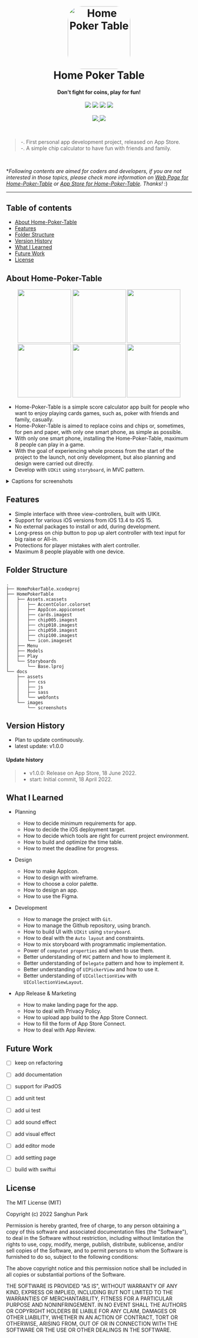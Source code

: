 <!-- # Home-Poker-Table -->

<h1 align="center">
    <!-- <img alt="Home Poker Table" title="Home Poker Table" src="https://github.com/san-ghun/Home-Poker-Table/blob/main/docs/images/180.png" width="180"> -->
    <!-- <img alt="Home Poker Table" title="Home Poker Table" src="docs/images/180.png" width="180"> -->
    <a href="https://apps.apple.com/app/home-poker-table/id1629143360?itscg=30200&amp;itsct=apps_box_appicon" style="width: 170px; height: 170px; border-radius: 22%; overflow: hidden; display: inline-block; vertical-align: middle;"><img src="docs/images/180.png" alt="Home Poker Table" style="width: 170px; height: 170px; border-radius: 22%; overflow: hidden; display: inline-block; vertical-align: middle;"></a>
    <br>
    Home Poker Table
</h1>

<h4 align="center">
    Don't fight for coins, play for fun!
</h4>

<p align="center">
    <img src="https://img.shields.io/badge/swift-5.6.1-blue.svg" />
    <img src="https://img.shields.io/badge/xcode-13.4.1-green.svg" />
    <img src="https://img.shields.io/badge/ios->13.4-yellow.svg" />
    <img src="https://img.shields.io/badge/licence-MIT-lightgrey.svg" />
    <br>
    <br>
    <a href="https://apps.apple.com/app/home-poker-table/id1629143360" target="_blank">
        <img src = "https://devimages-cdn.apple.com/app-store/marketing/guidelines/images/badge-download-on-the-app-store.svg"> 
    </a>
    <a href="https://apps.apple.com/kr/app/home-poker-table/id1629143360" target="_blank">
        <img src = "https://devimages-cdn.apple.com/app-store/marketing/guidelines/images/badge-download-on-the-app-store-kr.svg"> 
    </a>
</p>
<br>

> -. First personal app development project, released on App Store.    
> -. A simple chip calculator to have fun with friends and family.

<br>

\**Following contents are aimed for coders and developers, if you are not interested in those topics, please check more information on [Web Page for Home-Poker-Table](https://san-ghun.github.io/Home-Poker-Table/) or [App Store for Home-Poker-Table](https://apps.apple.com/app/home-poker-table/id1629143360). Thanks!* :)


---

## Table of contents
- [About Home-Poker-Table](#about-home-poker-table)
- [Features](#features)
- [Folder Structure](#folder-structure)
- [Version History](#version-history)
- [What I Learned](#what-i-learned)
- [Future Work](#future-work)
- [License](#license)


## About Home-Poker-Table

<p align="center">
<img src="docs/images/screenshots/0.png" width="145" />
<img src="docs/images/screenshots/1.png" width="145" />
<img src="docs/images/screenshots/2.png" width="145" />
<img src="docs/images/screenshots/3.png" width="145" />
<img src="docs/images/screenshots/4.png" width="145" />
<img src="docs/images/screenshots/5.png" width="145" />
</p>

- Home-Poker-Table is a simple score calculator app built for people who want to enjoy playing cards games, such as, poker with friends and family, casually.
- Home-Poker-Table is aimed to replace coins and chips or, sometimes, for pen and paper, with only one smart phone, as simple as possible.
- With only one smart phone, installing the Home-Poker-Table, maximum 8 people can play in a game.
- With the goal of experiencing whole process from the start of the project to the launch, not only development, but also planning and design were carried out directly.
- Develop with `UIKit` using `storyboard`, in MVC pattern.

<details>
<summary>Captions for screenshots</summary>

> - **Main view**    
    "How To" instruction equipted on view.    
    Two parameters to set up the new game.    
    - Asset for players & Number of players.    

> - **Asset setting view**    
    Setting the amount of asset for players.    
    Min. 5 to Max. 10,000    

> - **Game view of initial play**    
    8 players with asset of 1,000, for each.    
    

> - **Game view of on-going play 1**    
    A tap on player's cell turn on the selection highlight on player's cell.    
    Able to raise the bet by tapping chip button on bottom.    
    Able to raise and bet depends on current asset of player.    

> - **Alert controller for Big raise or All-in**    
    For bigger raise or All-in, long-press on any of chip button.    
    Player can input the amout of asset or select All-in.    
    Even if player put wrong value of raise in input, the app adjust the result.    

> - **Game view of on-going play 2**    
    Player's raise value will be shown on the digit of left bottom of player cell.
    Player's raise value should be bet by tapping on the Bet button.
    If not, the player's raise value will not be add to pot.
    Also, an alert will show up when the player try to switch player or tap the Win button.

</details>


## Features

- Simple interface with three view-controllers, built with UIKit.
- Support for various iOS versions from iOS 13.4 to iOS 15.
- No external packages to install or add, during development.
- Long-press on chip button to pop up alert controller with text input for big raise or All-in.
- Protections for player mistakes with alert controller.
- Maximum 8 people playable with one device.


## Folder Structure

```
.
├── HomePokerTable.xcodeproj
├── HomePokerTable
│   ├── Assets.xcassets
│   │   ├── AccentColor.colorset
│   │   ├── AppIcon.appiconset
│   │   ├── cards.imagest
│   │   ├── chip005.imagest
│   │   ├── chip010.imagest
│   │   ├── chip050.imagest
│   │   ├── chip100.imagest
│   │   └── icon.imageset
│   ├── Menu
│   ├── Models
│   ├── Play
│   └── Storyboards
│       └── Base.lproj
└── docs
    ├── assets
    │   ├── css
    │   ├── js
    │   ├── sass
    │   └── webfonts
    └── images
        └── screenshots
```


## Version History

- Plan to update continuously.
- latest update: v1.0.0

#### Update history

> - v1.0.0: Release on App Store, 18 June 2022.
> - start: Initial commit, 18 April 2022.


<!-- ## App Analysis -->


## What I Learned

- Planning
    - How to decide minimum requirements for app.
    - How to decide the iOS deployment target.
    - How to decide which tools are right for current project environment.
    - How to build and optimize the time table.
    - How to meet the deadline for progress.

- Design
    - How to make AppIcon.
    - How to design with wireframe.
    - How to choose a color palette.
    - How to design an app.
    - How to use the Figma.

- Development
    - How to manage the project with `Git`.
    - How to manage the Github repository, using branch.
    - How to build UI with `UIKit` using `storyboard`.
    - How to deal with the `Auto layout` and constraints.
    - How to mix storyboard with programmatic implementation.
    - Power of `computed properties` and when to use them.
    - Better understanding of `MVC` pattern and how to implement it.
    - Better understanding of `Delegate` pattern and how to implement it.
    - Better understanding of `UIPickerView` and how to use it.
    - Better understanding of `UICollectionView` with `UICollectionViewLayout`.

- App Release & Marketing
    - How to make landing page for the app.
    - How to deal with Privacy Policy.
    - How to upload app build to the App Store Connect.
    - How to fill the form of App Store Connect.
    - How to deal with App Review.


## Future Work
- [ ] keep on refactoring
- [ ] add documentation
- [ ] support for iPadOS
- [ ] add unit test
- [ ] add ui test
- [ ] add sound effect
- [ ] add visual effect
- [ ] add editor mode
- [ ] add setting page
- [ ] build with swiftui


## License

The MIT License (MIT)

Copyright (c) 2022 Sanghun Park

Permission is hereby granted, free of charge, to any person obtaining a copy
of this software and associated documentation files (the "Software"), to deal
in the Software without restriction, including without limitation the rights
to use, copy, modify, merge, publish, distribute, sublicense, and/or sell
copies of the Software, and to permit persons to whom the Software is
furnished to do so, subject to the following conditions:

The above copyright notice and this permission notice shall be included in all
copies or substantial portions of the Software.

THE SOFTWARE IS PROVIDED "AS IS", WITHOUT WARRANTY OF ANY KIND, EXPRESS OR
IMPLIED, INCLUDING BUT NOT LIMITED TO THE WARRANTIES OF MERCHANTABILITY,
FITNESS FOR A PARTICULAR PURPOSE AND NONINFRINGEMENT. IN NO EVENT SHALL THE
AUTHORS OR COPYRIGHT HOLDERS BE LIABLE FOR ANY CLAIM, DAMAGES OR OTHER
LIABILITY, WHETHER IN AN ACTION OF CONTRACT, TORT OR OTHERWISE, ARISING FROM,
OUT OF OR IN CONNECTION WITH THE SOFTWARE OR THE USE OR OTHER DEALINGS IN THE
SOFTWARE.
